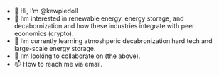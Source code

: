 - 👋 Hi, I’m @kewpiedoll
- 👀 I’m interested in renewable energy, energy storage, and decabornization and how these industries integrate with peer economics (crypto).
- 🌱 I’m currently learning atmoshperic decabronization hard tech and large-scale energy storage.
- 💞️ I’m looking to collaborate on (the above).
- 📫 How to reach me via email.

<!---
kewpiedoll/kewpiedoll is a ✨ special ✨ repository because its `README.md` (this file) appears on your GitHub profile.
You can click the Preview link to take a look at your changes.
--->
